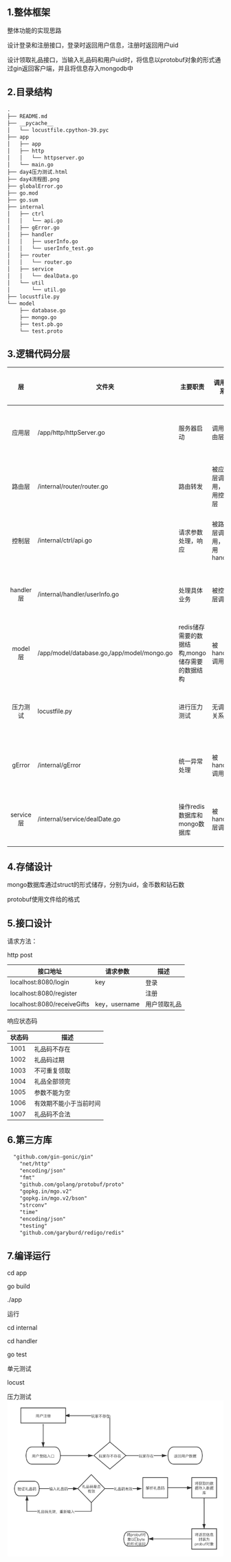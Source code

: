 ## 1.整体框架

整体功能的实现思路	

设计登录和注册接口，登录时返回用户信息，注册时返回用户uid

设计领取礼品接口，当输入礼品码和用户uid时，将信息以protobuf对象的形式通过gin返回客户端，并且将信息存入mongodb中

## 2.目录结构

```
.
├── README.md
├── __pycache__
│   └── locustfile.cpython-39.pyc
├── app
│   ├── app
│   ├── http
│   │   └── httpserver.go
│   └── main.go
├── day4压力测试.html
├── day4流程图.png
├── globalError.go
├── go.mod
├── go.sum
├── internal
│   ├── ctrl
│   │   └── api.go
│   ├── gError.go
│   ├── handler
│   │   ├── userInfo.go
│   │   └── userInfo_test.go
│   ├── router
│   │   └── router.go
│   ├── service
│   │   └── dealData.go
│   └── util
│       └── util.go
├── locustfile.py
└── model
    ├── database.go
    ├── mongo.go
    ├── test.pb.go
    └── test.proto

```

## 3.逻辑代码分层

|    层     | 文件夹                                     | 主要职责                                        | 调用关系                  | 其它说明     |
| :-------: | ------------------------------------------ | ----------------------------------------------- | ------------------------- | ------------ |
|  应用层   | /app/http/httpServer.go                    | 服务器启动                                      | 调用路由层                | 不可同层调用 |
|  路由层   | /internal/router/router.go                 | 路由转发                                        | 被应用层调用，调用控制层  | 不可同层调用 |
|  控制层   | /internal/ctrl/api.go                      | 请求参数处理，响应                              | 被路由层调用，调用handler | 不可同层调用 |
| handler层 | /internal/handler/userInfo.go              | 处理具体业务                                    | 被控制层调用              | 不可同层调用 |
|  model层  | /app/model/database.go,/app/model/mongo.go | redis储存需要的数据结构,mongo储存需要的数据结构 | 被handler调用             | 不可同层调用 |
| 压力测试  | locustfile.py                              | 进行压力测试                                    | 无调用关系                | 不可同层调用 |
|  gError   | /internal/gError                           | 统一异常处理                                    | 被handler调用             | 不可同层调用 |
| service层 | /internal/service/dealDate.go              | 操作redis数据库和mongo数据库                    | 被handler层调用           | 不可同层调用 |

## 4.存储设计

mongo数据库通过struct的形式储存，分别为uid，金币数和钻石数

protobuf使用文件给的格式

## 5.接口设计

请求方法：

http post

| 接口地址                    | 请求参数      | 描述         |
| --------------------------- | ------------- | ------------ |
| localhost:8080/login        | key           | 登录         |
| localhost:8080/register     |               | 注册         |
| localhost:8080/receiveGifts | key，username | 用户领取礼品 |

响应状态码

| 状态码 | 描述                   |
| ------ | ---------------------- |
| 1001   | 礼品码不存在           |
| 1002   | 礼品码过期             |
| 1003   | 不可重复领取           |
| 1004   | 礼品全部领完           |
| 1005   | 参数不能为空           |
| 1006   | 有效期不能小于当前时间 |
| 1007   | 礼品码不合法           |

## 6.第三方库

```
  "github.com/gin-gonic/gin"
	"net/http"
	"encoding/json"
	"fmt"
	"github.com/golang/protobuf/proto"
	"gopkg.in/mgo.v2"
	"gopkg.in/mgo.v2/bson"
	"strconv"
	"time"
	"encoding/json"
	"testing"
	"github.com/garyburd/redigo/redis"
```

## 7.编译运行

cd app

go build

./app

运行

cd internal

cd handler

go test

单元测试

locust

压力测试![day4流程图](day4流程图.png)

